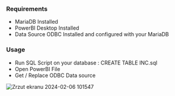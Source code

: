 ### Requirements 
- MariaDB Installed 
- PowerBI Desktop Installed
- Data Source ODBC Installed and configured with your MariaDB


### Usage
- Run SQL Script on your database : CREATE TABLE INC.sql
- Open PowerBI File
- Get / Replace ODBC Data source  


![Zrzut ekranu 2024-02-06 101547](https://github.com/mkonefal2/incident_report_powerbi/assets/88661953/42302b85-8a24-46a5-9355-072740732f0f)
